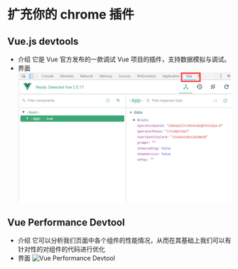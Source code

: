 # 扩充你的 chrome 插件

## Vue.js devtools

-   介绍
    它是 Vue 官方发布的一款调试 Vue 项目的插件，支持数据模拟与调试。
-   界面
    ![Vue.js devtools](https://raw.githubusercontent.com/Believel/MarkdownPhotos/master/chrome/vuedevtools.png)

## Vue Performance Devtool

-   介绍
    它可以分析我们页面中各个组件的性能情况，从而在其基础上我们可以有针对性的对组件的代码进行优化
-   界面
    ![Vue Performance Devtool](https://raw.githubusercontent.com/Believel/MarkdownPhotos/master/chrome/performace.png.png)
